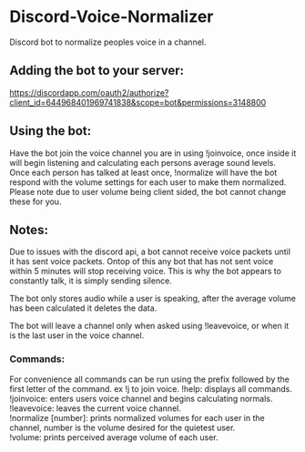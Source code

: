 # Discord-Voice-Normalizer
Discord bot to normalize peoples voice in a channel.

## Adding the bot to your server:
https://discordapp.com/oauth2/authorize?client_id=644968401969741838&scope=bot&permissions=3148800

## Using the bot:
Have the bot join the voice channel you are in using !joinvoice, once inside it will begin listening and calculating each persons average sound levels. Once each person has talked at least once, !normalize will have the bot respond with the volume settings for each user to make them normalized. Please note due to user volume being client sided, the bot cannot change these for you.

## Notes:
Due to issues with the discord api, a bot cannot receive voice packets until it has sent voice packets. Ontop of this any bot that has not sent voice within 5 minutes will stop receiving voice. This is why the bot appears to constantly talk, it is simply sending silence.

The bot only stores audio while a user is speaking, after the average volume has been calculated it deletes the data.

The bot will leave a channel only when asked using !leavevoice, or when it is the last user in the voice channel.

### Commands:
For convenience all commands can be run using the prefix followed by the first letter of the command. ex !j to join voice.
!help: displays all commands.<br/>
!joinvoice: enters users voice channel and begins calculating normals.<br/>
!leavevoice: leaves the current voice channel.<br/>
!normalize [number]: prints normalized volumes for each user in the channel, number is the volume desired for the quietest user.<br/>
!volume: prints perceived average volume of each user.<br/>
